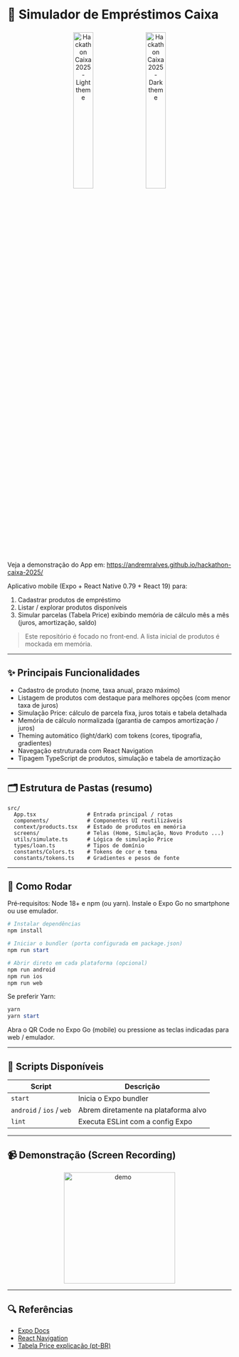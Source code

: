 # 📱 Simulador de Empréstimos Caixa

<p align="center">
  <img 
    src="https://github.com/user-attachments/assets/2503a9de-2b19-424e-9291-f484ccb1aff9" 
    alt="Hackathon Caixa 2025 - Light theme" 
    width="30%" 
    style="border-radius:12px; margin:4px;" 
  />
  <img 
    src="https://github.com/user-attachments/assets/6b635c3c-22b9-451d-b222-bb8577f08518" 
    alt="Hackathon Caixa 2025 - Dark theme" 
    width="30%" 
    style="border-radius:12px; margin:4px;" 
  />
</>

Veja a demonstração do App em: https://andremralves.github.io/hackathon-caixa-2025/

Aplicativo mobile (Expo + React Native 0.79 + React 19) para:
1. Cadastrar produtos de empréstimo
2. Listar / explorar produtos disponíveis
3. Simular parcelas (Tabela Price) exibindo memória de cálculo mês a mês (juros, amortização, saldo)

> Este repositório é focado no front‑end. A lista inicial de produtos é mockada em memória.

---
## ✨ Principais Funcionalidades

- Cadastro de produto (nome, taxa anual, prazo máximo)
- Listagem de produtos com destaque para melhores opções (com menor taxa de juros)
- Simulação Price: cálculo de parcela fixa, juros totais e tabela detalhada
- Memória de cálculo normalizada (garantia de campos amortização / juros)
- Theming automático (light/dark) com tokens (cores, tipografia, gradientes)
- Navegação estruturada com React Navigation
- Tipagem TypeScript de produtos, simulação e tabela de amortização

---
## 🗂️ Estrutura de Pastas (resumo)

```
src/
  App.tsx                # Entrada principal / rotas
  components/            # Componentes UI reutilizáveis
  context/products.tsx   # Estado de produtos em memória
  screens/               # Telas (Home, Simulação, Novo Produto ...)
  utils/simulate.ts      # Lógica de simulação Price
  types/loan.ts          # Tipos de domínio
  constants/Colors.ts    # Tokens de cor e tema
  constants/tokens.ts    # Gradientes e pesos de fonte
```

---
## 🚀 Como Rodar

Pré‑requisitos: Node 18+ e npm (ou yarn). Instale o Expo Go no smartphone ou use emulador.

```powershell
# Instalar dependências
npm install

# Iniciar o bundler (porta configurada em package.json)
npm run start

# Abrir direto em cada plataforma (opcional)
npm run android
npm run ios
npm run web
```

Se preferir Yarn:

```powershell
yarn
yarn start
```

Abra o QR Code no Expo Go (mobile) ou pressione as teclas indicadas para web / emulador.

---
## 🧪 Scripts Disponíveis

| Script | Descrição |
|--------|----------|
| `start` | Inicia o Expo bundler |
| `android` / `ios` / `web` | Abrem diretamente na plataforma alvo |
| `lint` | Executa ESLint com a config Expo |

---
## 📹 Demonstração (Screen Recording)

<p align="center">
  <img src="https://github.com/user-attachments/assets/748909bf-7da4-4479-b1c8-7ab0dae76aa6" alt="demo" width="250"/>
</p>

---
## 🔍 Referências

- [Expo Docs](https://docs.expo.dev)
- [React Navigation](https://reactnavigation.org/)
- [Tabela Price explicação (pt-BR)](https://pt.wikipedia.org/wiki/Sistema_Franc%C3%AAs_de_Amortiza%C3%A7%C3%A3o)

